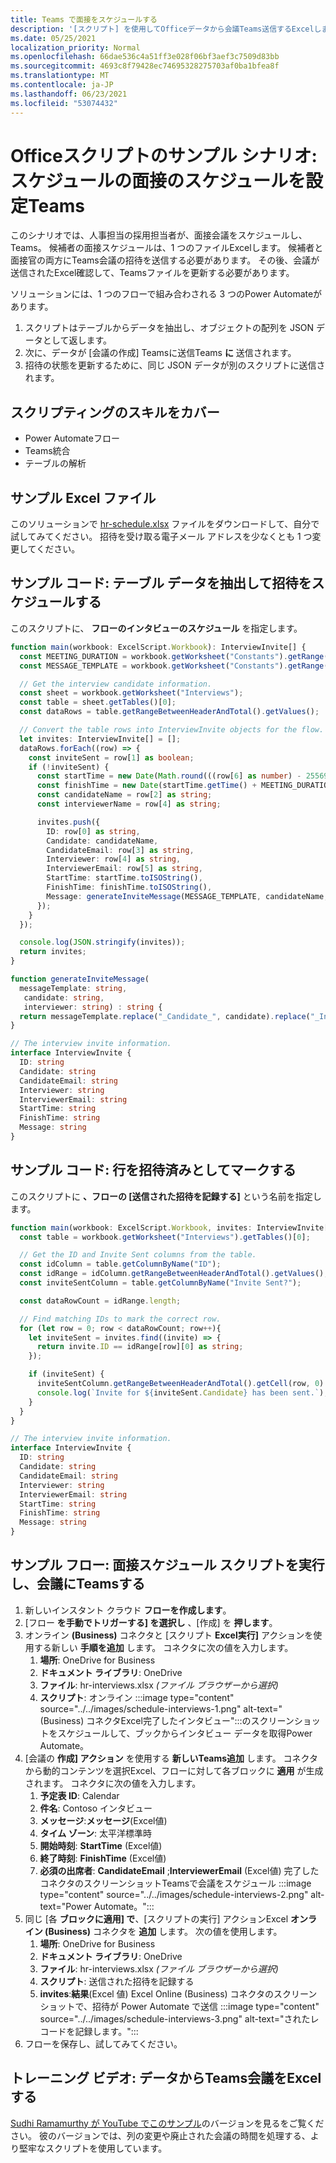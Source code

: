 ```yaml
---
title: Teams で面接をスケジュールする
description: '[スクリプト] を使用してOfficeデータから会議Teams送信するExcelします。'
ms.date: 05/25/2021
localization_priority: Normal
ms.openlocfilehash: 66dae536c4a51ff3e028f06bf3aef3c7509d83bb
ms.sourcegitcommit: 4693c8f79428ec74695328275703af0ba1bfea8f
ms.translationtype: MT
ms.contentlocale: ja-JP
ms.lasthandoff: 06/23/2021
ms.locfileid: "53074432"
---
```

# <a name="office-scripts-sample-scenario-schedule-interviews-in-teams"></a>Officeスクリプトのサンプル シナリオ: スケジュールの面接のスケジュールを設定Teams

このシナリオでは、人事担当の採用担当者が、面接会議をスケジュールし、Teams。 候補者の面接スケジュールは、1 つのファイルExcelします。 候補者と面接官の両方にTeams会議の招待を送信する必要があります。 その後、会議が送信されたExcel確認して、Teamsファイルを更新する必要があります。

ソリューションには、1 つのフローで組み合わされる 3 つのPower Automateがあります。

1. スクリプトはテーブルからデータを抽出し、オブジェクトの配列を JSON データとして返します。
1. 次に、データが [会議の作成] Teamsに送信Teams **に** 送信されます。
1. 招待の状態を更新するために、同じ JSON データが別のスクリプトに送信されます。

## <a name="scripting-skills-covered"></a>スクリプティングのスキルをカバー

* Power Automateフロー
* Teams統合
* テーブルの解析

## <a name="sample-excel-file"></a>サンプル Excel ファイル

このソリューションで <a href="hr-schedule.xlsx">hr-schedule.xlsx</a> ファイルをダウンロードして、自分で試してみてください。 招待を受け取る電子メール アドレスを少なくとも 1 つ変更してください。

## <a name="sample-code-extract-table-data-to-schedule-invites"></a>サンプル コード: テーブル データを抽出して招待をスケジュールする

このスクリプトに、 **フローのインタビューのスケジュール** を指定します。

```TypeScript
function main(workbook: ExcelScript.Workbook): InterviewInvite[] {
  const MEETING_DURATION = workbook.getWorksheet("Constants").getRange("B1").getValue() as number;
  const MESSAGE_TEMPLATE = workbook.getWorksheet("Constants").getRange("B2").getValue() as string;

  // Get the interview candidate information.
  const sheet = workbook.getWorksheet("Interviews");
  const table = sheet.getTables()[0];
  const dataRows = table.getRangeBetweenHeaderAndTotal().getValues();

  // Convert the table rows into InterviewInvite objects for the flow.
  let invites: InterviewInvite[] = [];
  dataRows.forEach((row) => {
    const inviteSent = row[1] as boolean;
    if (!inviteSent) {
      const startTime = new Date(Math.round(((row[6] as number) - 25569) * 86400 * 1000));
      const finishTime = new Date(startTime.getTime() + MEETING_DURATION * 60 * 1000);
      const candidateName = row[2] as string;
      const interviewerName = row[4] as string;

      invites.push({
        ID: row[0] as string,
        Candidate: candidateName,
        CandidateEmail: row[3] as string,
        Interviewer: row[4] as string,
        InterviewerEmail: row[5] as string,
        StartTime: startTime.toISOString(),
        FinishTime: finishTime.toISOString(),
        Message: generateInviteMessage(MESSAGE_TEMPLATE, candidateName, interviewerName)
      });
    }    
  });

  console.log(JSON.stringify(invites));
  return invites;
}

function generateInviteMessage(
  messageTemplate: string,
   candidate: string,
   interviewer: string) : string {
  return messageTemplate.replace("_Candidate_", candidate).replace("_Interviewer_", interviewer);
}

// The interview invite information.
interface InterviewInvite {
  ID: string
  Candidate: string
  CandidateEmail: string
  Interviewer: string
  InterviewerEmail: string
  StartTime: string
  FinishTime: string
  Message: string
}
```

## <a name="sample-code-mark-rows-as-invited"></a>サンプル コード: 行を招待済みとしてマークする

このスクリプトに **、フローの [送信された招待を記録する]** という名前を指定します。

```TypeScript
function main(workbook: ExcelScript.Workbook, invites: InterviewInvite[]) {
  const table = workbook.getWorksheet("Interviews").getTables()[0];

  // Get the ID and Invite Sent columns from the table.
  const idColumn = table.getColumnByName("ID");
  const idRange = idColumn.getRangeBetweenHeaderAndTotal().getValues();
  const inviteSentColumn = table.getColumnByName("Invite Sent?");

  const dataRowCount = idRange.length;

  // Find matching IDs to mark the correct row.
  for (let row = 0; row < dataRowCount; row++){
    let inviteSent = invites.find((invite) => {
      return invite.ID == idRange[row][0] as string;
    });

    if (inviteSent) {
      inviteSentColumn.getRangeBetweenHeaderAndTotal().getCell(row, 0).setValue(true);
      console.log(`Invite for ${inviteSent.Candidate} has been sent.`);
    }
  } 
}

// The interview invite information.
interface InterviewInvite {
  ID: string
  Candidate: string
  CandidateEmail: string
  Interviewer: string
  InterviewerEmail: string
  StartTime: string
  FinishTime: string
  Message: string
}
```

## <a name="sample-flow-run-the-interview-scheduling-scripts-and-send-the-teams-meetings"></a>サンプル フロー: 面接スケジュール スクリプトを実行し、会議にTeamsする

1. 新しいインスタント クラウド **フローを作成します**。
1. [フロー **を手動でトリガーする] を選択し** 、[作成] を **押します**。
1. オンライン **(Business)** コネクタと [スクリプト **Excel実行]** アクションを使用する新しい **手順を追加** します。 コネクタに次の値を入力します。
    1. **場所**: OneDrive for Business
    1. **ドキュメント ライブラリ**: OneDrive
    1. **ファイル**: hr-interviews.xlsx *(ファイル ブラウザーから選択)*
    1. **スクリプト**: オンライン :::image type="content" source="../../images/schedule-interviews-1.png" alt-text="(Business) コネクタExcel完了したインタビュー":::のスクリーンショットをスケジュールして、ブックからインタビュー データを取得Power Automate。
1. [会議の **作成] アクション** を使用する **新しいTeams追加** します。 コネクタから動的コンテンツを選択Excel、フローに対して各ブロックに **適用** が生成されます。 コネクタに次の値を入力します。
    1. **予定表 ID**: Calendar
    1. **件名**: Contoso インタビュー
    1. **メッセージ**:**メッセージ**(Excel値)
    1. **タイム ゾーン**: 太平洋標準時
    1. **開始時刻**: **StartTime** (Excel値)
    1. **終了時刻**: **FinishTime** (Excel値)
    1. **必須の出席者**: **CandidateEmail** ;**InterviewerEmail** (Excel値) 完了したコネクタのスクリーンショットTeamsで会議をスケジュール :::image type="content" source="../../images/schedule-interviews-2.png" alt-text="Power Automate。":::
1. 同じ [各 **ブロックに適用] で**、[スクリプトの実行] アクションExcel **オンライン (Business)** コネクタを **追加** します。 次の値を使用します。
    1. **場所**: OneDrive for Business
    1. **ドキュメント ライブラリ**: OneDrive
    1. **ファイル**: hr-interviews.xlsx *(ファイル ブラウザーから選択)*
    1. **スクリプト**: 送信された招待を記録する
    1. **invites**:**結果**(Excel 値) Excel Online (Business) コネクタのスクリーンショットで、招待が Power Automate で送信 :::image type="content" source="../../images/schedule-interviews-3.png" alt-text="されたレコードを記録します。":::
1. フローを保存し、試してみてください。

## <a name="training-video-send-a-teams-meeting-from-excel-data"></a>トレーニング ビデオ: データからTeams会議をExcelする

[Sudhi Ramamurthy が YouTube でこのサンプル](https://youtu.be/HyBdx52NOE8)のバージョンを見るをご覧ください。 彼のバージョンでは、列の変更や廃止された会議の時間を処理する、より堅牢なスクリプトを使用しています。
